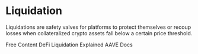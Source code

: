 # Liquidation

Liquidations are safety valves for platforms to protect themselves or recoup losses when collateralized crypto assets fall below a certain price threshold.

<ResourceGroupTitle>Free Content</ResourceGroupTitle>
<BadgeLink colorScheme='yellow' badgeText='Read' href='https://www.ledger.com/academy/defi-liquidation-explained'>DeFi Liquidation Explained
</BadgeLink>
<BadgeLink colorScheme='yellow' badgeText='Read' href='https://docs.aave.com/developers/v/1.0/tutorials/liquidations'>AAVE Docs</BadgeLink>
